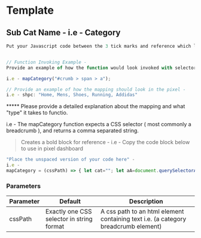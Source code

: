 # Template 

## Sub Cat Name -  i.e - Category

```javascript
Put your Javascript code between the 3 tick marks and reference which language you are using.


// Function Invoking Example - 
Provide an example of how the function would look invoked with selectors.

i.e - mapCategory("#crumb > span > a");

// Provide an example of how the mapping should look in the pixel - 
i.e - shpc: "Home, Mens, Shoes, Running, Addidas"

```
***** Please provide a detailed explanation about the mapping and what "type" it takes to functio.

i.e - The mapCategory function expects a CSS selector ( most commonly a breadcrumb ),
and returns a comma separated string.

> Creates a bold block for reference - i.e - Copy the code block below to use in pixel dashboard

```javascript
"Place the unspaced version of your code here" - 
i.e - 
mapCategory = (cssPath) => { let cat=""; let aA=document.querySelectorAll(cssPath); for(let i = 0; i < aA.length; i++){ cat+=","+aA[i].textContent.trim(); }; cat=cat.substring(1, cat.length); return cat }; mapCategory("Enter CSS selector here");
```

### Parameters

Parameter | Default | Description
--------- | ------- | -----------
cssPath |Exactly one CSS selector in string format | A css path to an html element containing text i.e. (a category breadcrumb element)

